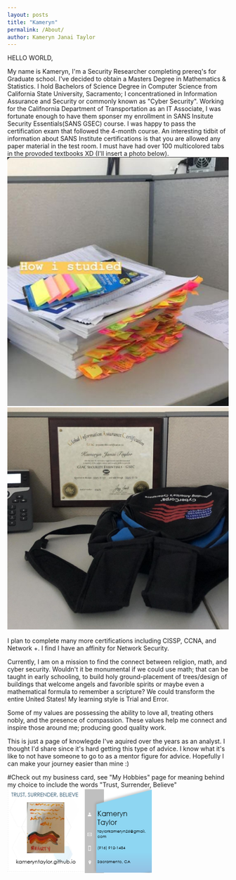 ```yaml
---
layout: posts
title: "Kameryn"
permalink: /About/
author: Kameryn Janai Taylor
---
```

HELLO WORLD,

My name is Kameryn, I'm a Security Researcher completing prereq's for Graduate school. I've decided to obtain a Masters Degree in Mathematics & Statistics. I hold Bachelors of Science Degree in Computer Science from California State University, Sacramento; I concentrationed in Information Assurance and Security or commonly known as "Cyber Security". Working for the Califnornia Department of Transportation as an IT Associate, I was fortunate enough to have them sponser my enrollment in SANS Insitute Security Essentials(SANS GSEC) course. I was happy to pass the certification exam that followed the 4-month course. An interesting tidbit of information about SANS Institute certifications is that you are allowed any paper material in the test room. I must have had over 100 multicolored tabs in the provoded textbooks XD (I'll insert a photo below).
![gsecmaterials](/assets/gsec_study_materials.jpg) ![gseccertification](/assets/gsec_certification.jpg)

I plan to complete many more certifications including CISSP, CCNA, and Network +. I find I have an affinity for Network Security. 

Currently, I am on a mission to find the connect between religion, math, and cyber security. Wouldn't it be monumental if we could use math; that can be taught in early schooling, to build holy ground-placement of trees/design of buildings that welcome angels and favorible spirits or maybe even a mathematical formula to remember a scripture? We could transform the entire United States! My learning style is Trial and Error.

Some of my values are possessing the ability to love all, treating others nobly, and the presence of compassion. These values help me connect and inspire those around me; producing good quality work.

This is just a page of knowlegde I've aquired over the years as an analyst. I thought I'd share since it's hard getting this type of advice. I know what it's like to not have someone to go to as a mentor figure for advice. Hopefully I can make your journey easier than mine :)  

#Check out my business card, see "My Hobbies" page for meaning behind my choice to include the words "Trust, Surrender, Believe"
![businesscards](/assets/bc6.png)
